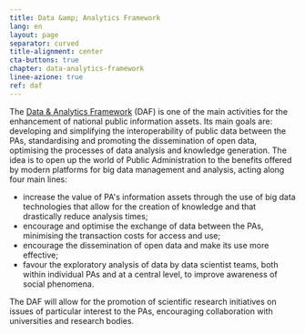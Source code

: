 ```yaml
---
title: Data &amp; Analytics Framework
lang: en
layout: page
separator: curved
title-alignment: center
cta-buttons: true
chapter: data-analytics-framework
linee-azione: true
ref: daf
---
```

The [Data &amp; Analytics Framework](https://teamdigitale.governo.it/en/projects/daf.htm) (DAF) is one of the main activities for the enhancement of national public information assets. Its main goals are: developing and simplifying the interoperability of public data between the PAs, standardising and promoting the dissemination of open data, optimising the processes of data analysis and knowledge generation. The idea is to open up the world of Public Administration to the benefits offered by modern platforms for big data management and analysis, acting along four main lines:
- increase the value of PA's information assets through the use of big data technologies that allow for the creation of knowledge and that drastically reduce analysis times;
- encourage and optimise the exchange of data between the PAs, minimising the transaction costs for access and use;
- encourage the dissemination of open data and make its use more effective;
- favour the exploratory analysis of data by data scientist teams, both within individual PAs and at a central level, to improve awareness of social phenomena.

The DAF will allow for the promotion of scientific research initiatives on issues of particular interest to the PAs, encouraging collaboration with universities and research bodies.
